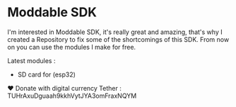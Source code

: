 # Moddable SDK

I'm interested in Moddable SDK, it's really great and amazing, that's why I created a Repository to fix some of the shortcomings of this SDK. From now on you can use the modules I make for free.

Latest modules :
  - SD card for (esp32)


♥ Donate with digital currency Tether : TUHrAxuDguaah9kkhVytJYA3omFraxNQYM
